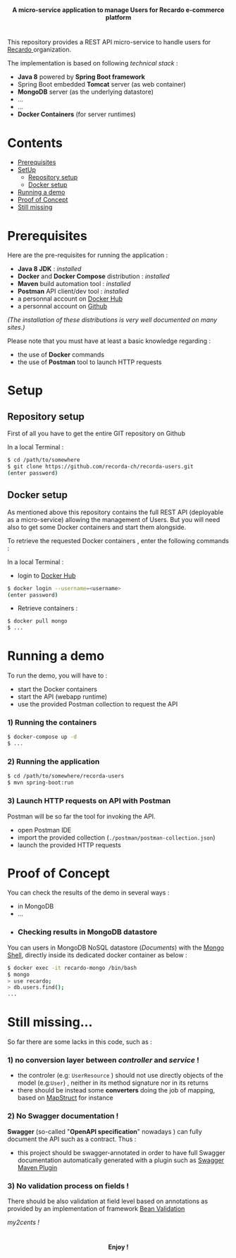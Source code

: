 #  
  
<p align="center">  
    <strong>A micro-service application to manage Users for Recardo e-commerce platform</strong>  
</p>  
  
#  
  
  
This repository provides a REST API micro-service to handle users for [Recardo ](https://github.com/recorda-ch) organization.   
  
The implementation is based on following *technical stack* :  
- **Java 8** powered by **Spring Boot framework**  
- Spring Boot embedded **Tomcat** server (as web container)  
- **MongoDB** server (as the underlying datastore)  
- ...  
- ...  
- **Docker Containers** (for server runtimes)  
  
# Contents  
  
- [Prerequisites](#prerequisites)  
- [SetUp](#setup)  
  - [Repository setup](#repository-setup)   
  - [Docker setup](#docker-setup)   
- [Running a demo](#running-a-demo)  
- [Proof of Concept](#proof-of-concept)  
- [Still missing](#still-missing...)  
  
# Prerequisites  
Here are the pre-requisites for running the application :  
- **Java 8 JDK** : *installed*  
- **Docker** and **Docker Compose** distribution : *installed*  
- **Maven** build automation tool : *installed*  
- **Postman** API client/dev tool : *installed*  
- a personnal account on [Docker Hub](https://hub.docker.com/)   
- a personnal account on [Github](https://github.com/)  
  
*(The installation of these distributions is very well documented on many sites.)*  
  
Please note that you must have at least a basic knowledge regarding :  
- the use of **Docker** commands  
- the use of **Postman** tool to launch HTTP requests  
  
  
# Setup  
  
## Repository setup  
First of all you have to get the entire GIT repository on Github  
  
In a local Terminal :  
```bash  
$ cd /path/to/somewhere  
$ git clone https://github.com/recorda-ch/recorda-users.git  
(enter password)  
```  
  
## Docker setup  
As mentioned above this repository contains the full REST API (deployable as a micro-service) allowing the management of Users. But you will need also to get some Docker containers and start them alongside.  
  
To retrieve the requested Docker containers , enter the following commands :  
  
In a local Terminal :  
- login to [Docker Hub](https://hub.docker.com/)   
```bash  
$ docker login --username=<username>  
(enter password)  
```  
- Retrieve containers :  
```bash  
$ docker pull mongo  
$ ...  
```  
  
# Running a demo  
  
To run the demo, you will have to :  
- start the Docker containers  
- start the API (webapp runtime)  
- use the provided Postman collection to request the API  
  
### 1) Running the containers  
```bash  
$ docker-compose up -d  
$ ...  
```  
### 2) Running the application  
```bash  
$ cd /path/to/somewhere/recorda-users  
$ mvn spring-boot:run  
```  
### 3) Launch HTTP requests on API with Postman  
Postman will be so far the tool for invoking the API.  
- open Postman IDE  
- import the provided collection (``./postman/postman-collection.json``)  
- launch the provided HTTP requests   
  
# Proof of Concept  
  
You can check the results of the demo in several ways :  
 - in MongoDB  
 - ...  
 - ### Checking results in MongoDB datastore  
You can users in MongoDB NoSQL datastore (*Documents*) with the [Mongo Shell](https://docs.mongodb.com/manual/mongo/), directly inside its dedicated docker container as below :  
```bash  
$ docker exec -it recardo-mongo /bin/bash  
$ mongo  
> use recardo;  
> db.users.find();  
...  
```  

# Still missing...

So far there are some lacks in this code, such as :

### 1) no conversion layer between *controller* and *service* !
- the controler (e.g: ``UserResource`` ) should not use directly objects of the model (e.g:``User``) , neither in its method signature nor in its returns
- there should be instead some **converters** doing the job of mapping, based on [MapStruct](https://mapstruct.org/) for instance

### 2) No Swagger documentation !
**Swagger** (so-called "**OpenAPI specification**" nowadays ) can fully document the API such as a contract.
Thus :
- this project should be swagger-annotated in order to have full Swagger documentation automatically generated with a plugin such as [Swagger Maven Plugin](https://github.com/kongchen/swagger-maven-plugin)

### 3) No validation process on fields !
There should be also validation at field level based on annotations as provided by an implementation of framework [Bean Validation](https://beanvalidation.org/)


*my2cents !*

#
 <p align="center">  
    <strong>Enjoy !</strong>  
</p>  
  
#